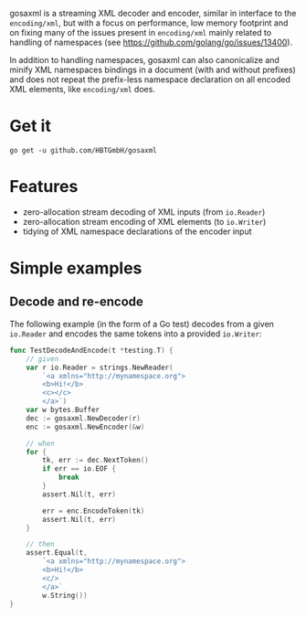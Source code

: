gosaxml is a streaming XML decoder and encoder, similar in interface to the `encoding/xml`, but with a focus on performance, low memory footprint and on
fixing many of the issues present in `encoding/xml` mainly related to handling of namespaces (see https://github.com/golang/go/issues/13400).

In addition to handling namespaces, gosaxml can also canonicalize and minify XML namespaces bindings in a document (with and without prefixes)
and does not repeat the prefix-less namespace declaration
on all encoded XML elements, like `encoding/xml` does.

# Get it

```shell
go get -u github.com/HBTGmbH/gosaxml
```

# Features 

* zero-allocation stream decoding of XML inputs (from `io.Reader`)
* zero-allocation stream encoding of XML elements (to `io.Writer`)
* tidying of XML namespace declarations of the encoder input

# Simple examples

## Decode and re-encode
The following example (in the form of a Go test) decodes from a given `io.Reader` and encodes the same tokens
into a provided `io.Writer`:
```go
func TestDecodeAndEncode(t *testing.T) {
	// given
	var r io.Reader = strings.NewReader(
		`<a xmlns="http://mynamespace.org">
		<b>Hi!</b>
		<c></c>
		</a>`)
	var w bytes.Buffer
	dec := gosaxml.NewDecoder(r)
	enc := gosaxml.NewEncoder(&w)

	// when
	for {
		tk, err := dec.NextToken()
		if err == io.EOF {
			break
		}
		assert.Nil(t, err)

		err = enc.EncodeToken(tk)
		assert.Nil(t, err)
	}

	// then
	assert.Equal(t,
		`<a xmlns="http://mynamespace.org">
		<b>Hi!</b>
		<c/>
		</a>`
		w.String())
}
```